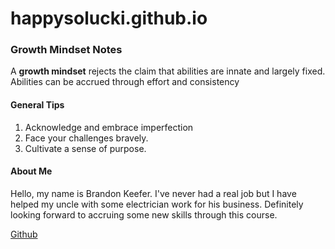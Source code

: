 # happysolucki.github.io

### Growth Mindset Notes

A **growth mindset** rejects the claim that abilities are innate and largely fixed. Abilities can be accrued through effort and consistency

#### General Tips

  1. Acknowledge and embrace imperfection
  2. Face your challenges bravely.
  3. Cultivate a sense of purpose.

#### About Me

Hello, my name is Brandon Keefer. I've never had a real job but I have helped my uncle with some electrician work for his business. Definitely looking forward to accruing some new skills through this course.

[Github](https://github.com/happysolucki)
